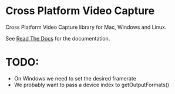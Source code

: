 Cross Platform Video Capture
=============================

Cross Platform Video Capture library for Mac, Windows and Linux.

See [Read The Docs](http://video-capture.readthedocs.org/) for the documentation. 

TODO:
=====

 - On Windows we need to set the desired framerate
 - We probably want to pass a device index to getOutputFormats()
